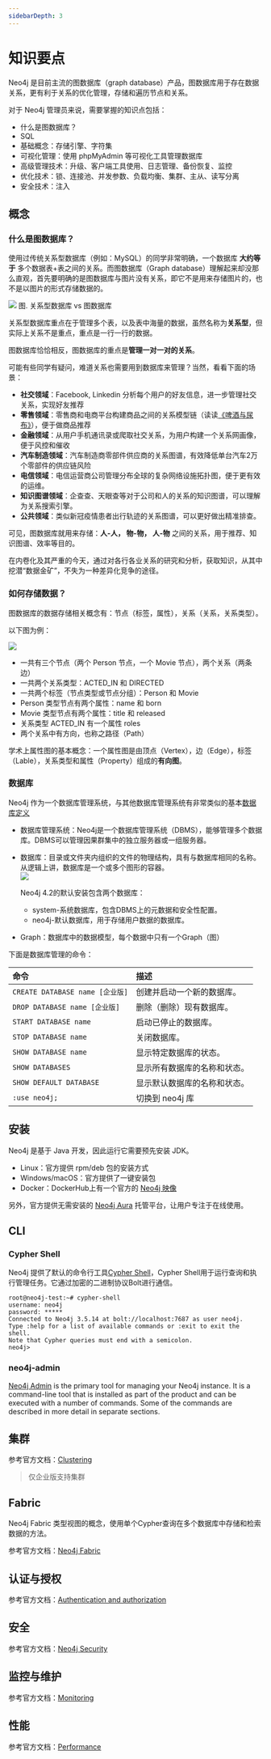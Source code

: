 ```yaml
---
sidebarDepth: 3
---
```



# 知识要点

Neo4j 是目前主流的图数据库（graph database）产品，图数据库用于存在数据关系，更有利于关系的优化管理，存储和遍历节点和关系。  

对于 Neo4j 管理员来说，需要掌握的知识点包括：

* 什么是图数据库？
* SQL
* 基础概念：存储引擎、字符集
* 可视化管理：使用 phpMyAdmin 等可视化工具管理数据库
* 高级管理技术：升级、客户端工具使用、日志管理、备份恢复、监控
* 优化技术：锁、连接池、并发参数、负载均衡、集群、主从、读写分离
* 安全技术：注入

## 概念

### 什么是图数据库？

使用过传统关系型数据库（例如：MySQL）的同学非常明确，一个数据库 **大约等于** 多个数据表+表之间的关系。而图数据库（Graph database）理解起来却没那么直观，首先要明确的是图数据库与图片没有关系，即它不是用来存储图片的，也不是以图片的形式存储数据的。  

![](https://libs.websoft9.com/Websoft9/DocsPicture/zh/neo4j/graphdatabasearchitecture-vs-sql-websoft9.png)
图. 关系型数据库 vs  图数据库

关系型数据库重点在于管理多个表，以及表中海量的数据，虽然名称为**关系型**，但实际上关系不是重点，重点是一行一行的数据。  

图数据库恰恰相反，图数据库的重点是**管理一对一对的关系**。  

可能有些同学有疑问，难道关系也需要用到数据库来管理？当然，看看下面的场景：

* **社交领域**：Facebook, Linkedin 分析每个用户的好友信息，进一步管理社交关系，实现好友推荐
* **零售领域**：零售商和电商平台构建商品之间的关系模型链（读读[《啤酒与尿布》](https://book.douban.com/subject/3283973/)），便于做商品推荐
* **金融领域**：从用户手机通讯录或爬取社交关系，为用户构建一个关系网画像，便于风控和催收
* **汽车制造领域**：汽车制造商零部件供应商的关系图谱，有效降低单台汽车2万个零部件的供应链风险
* **电信领域**：电信运营商公司管理分布全球的复杂网络设施拓扑图，便于更有效的运维。  
* **知识图谱领域**：企查查、天眼查等对于公司和人的关系的知识图谱，可以理解为关系搜索引擎。
* **公共领域**：类似新冠疫情患者出行轨迹的关系图谱，可以更好做出精准排查。

可见，图数据库就用来存储：**人-人， 物-物， 人-物** 之间的关系，用于推荐、知识图谱、效率等目的。  

在内卷化及其严重的今天，通过对各行各业关系的研究和分析，获取知识，从其中挖潜“数据金矿”，不失为一种差异化竞争的途径。

### 如何存储数据？

图数据库的数据存储相关概念有：节点（标签，属性），关系（关系，关系类型）。  

以下图为例：

![](https://libs.websoft9.com/Websoft9/DocsPicture/zh/neo4j/neo4j-graphdata-websoft9.png)  

* 一共有三个节点（两个 Person 节点，一个 Movie 节点），两个关系（两条边）
* 一共两个关系类型：ACTED_IN 和 DIRECTED
* 一共两个标签（节点类型或节点分组）：Person 和 Movie
* Person 类型节点有两个属性：name 和 born
* Movie 类型节点有两个属性：title 和 released
* 关系类型 ACTED_IN 有一个属性 roles
* 两个关系中有方向，也称之路径（Path）

学术上属性图的基本概念：一个属性图是由顶点（Vertex），边（Edge），标签（Lable），关系类型和属性（Property）组成的**有向图**。

### 数据库

Neo4j 作为一个数据库管理系统，与其他数据库管理系统有非常类似的基本[数据库定义](https://neo4j.com/docs/operations-manual/current/manage-databases/introduction/)

* 数据库管理系统：Neo4j是一个数据库管理系统（DBMS），能够管理多个数据库。DBMS可以管理因果群集中的独立服务器或一组服务器。

* 数据库：目录或文件夹内组织的文件的物理结构，具有与数据库相同的名称。从逻辑上讲，数据库是一个或多个图形的容器。  
  ![](https://libs.websoft9.com/Websoft9/DocsPicture/zh/neo4j/manage-dbs-community.png)  

  Neo4j 4.2的默认安装包含两个数据库：

  * system-系统数据库，包含DBMS上的元数据和安全性配置。
  * neo4j-默认数据库，用于存储用户数据的数据库。

* Graph：数据库中的数据模型，每个数据中只有一个Graph（图）

下面是数据库管理的命令：

| 命令                       | 描述                         |
| :------------------------- | :--------------------------- |
| `CREATE DATABASE name [企业版]` | 创建并启动一个新的数据库。   |
| `DROP DATABASE name [企业版]`   | 删除（删除）现有数据库。     |
| `START DATABASE name`      | 启动已停止的数据库。         |
| `STOP DATABASE name`       | 关闭数据库。                 |
| `SHOW DATABASE name`       | 显示特定数据库的状态。       |
| `SHOW DATABASES`           | 显示所有数据库的名称和状态。 |
| `SHOW DEFAULT DATABASE`    | 显示默认数据库的名称和状态。 |
| `:use neo4j;`    | 切换到 neo4j 库 |

## 安装

Neo4j 是基于 Java 开发，因此运行它需要预先安装 JDK。  

* Linux：官方提供 rpm/deb 包的安装方式
* Windows/macOS：官方提供了一键安装包
* Docker：DockerHub上有一个官方的 [Neo4j 映像](https://hub.docker.com/_/neo4j/)

另外，官方提供无需安装的 [Neo4j Aura](https://neo4j.com/cloud/aura/?ref=menu) 托管平台，让用户专注于在线使用。  

## CLI

### Cypher Shell

Neo4j 提供了默认的命令行工具[Cypher Shell](https://neo4j.com/docs/operations-manual/current/tools/cypher-shell/)，Cypher Shell用于运行查询和执行管理任务。它通过加密的二进制协议Bolt进行通信。

```
root@neo4j-test:~# cypher-shell
username: neo4j
password: *****
Connected to Neo4j 3.5.14 at bolt://localhost:7687 as user neo4j.
Type :help for a list of available commands or :exit to exit the shell.
Note that Cypher queries must end with a semicolon.
neo4j>
```

### neo4j-admin

[Neo4j Admin](https://neo4j.com/docs/operations-manual/current/tools/neo4j-admin/) is the primary tool for managing your Neo4j instance. It is a command-line tool that is installed as part of the product and can be executed with a number of commands. Some of the commands are described in more detail in separate sections.

## 集群

参考官方文档：[Clustering](https://neo4j.com/docs/operations-manual/current/clustering/)  

> 仅企业版支持集群

## Fabric

Neo4j Fabric 类型视图的概念，使用单个Cypher查询在多个数据库中存储和检索数据的方法。  

参考官方文档：[Neo4j Fabric](https://neo4j.com/docs/operations-manual/current/fabric/introduction/#fabric-introduction)

## 认证与授权

参考官方文档：[Authentication and authorization](https://neo4j.com/docs/operations-manual/current/authentication-authorization/)

## 安全

参考官方文档：[Neo4j Security](https://neo4j.com/docs/operations-manual/current/security/)

## 监控与维护

参考官方文档：[Monitoring](https://neo4j.com/docs/operations-manual/current/monitoring/)

## 性能

参考官方文档：[Performance](https://neo4j.com/docs/operations-manual/current/performance/)